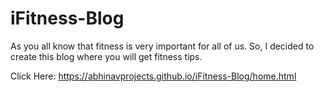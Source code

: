 # iFitness-Blog
As you all know that fitness is very important for all of us. So, I decided to create this blog where you will get fitness tips.


Click Here: https://abhinavprojects.github.io/iFitness-Blog/home.html
